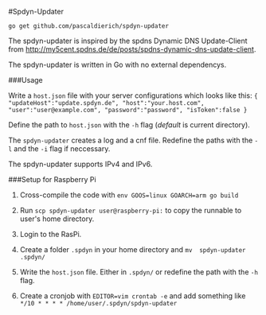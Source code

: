 #Spdyn-Updater

`go get github.com/pascaldierich/spdyn-updater`

The spdyn-updater is inspired by the spdns Dynamic DNS Update-Client from http://my5cent.spdns.de/de/posts/spdns-dynamic-dns-update-client.

The spdyn-updater is written in Go with no external dependencys.

###Usage

Write a `host.json` file with your server configurations which looks like this:
`{  
   "updateHost":"update.spdyn.de",
   "host":"your.host.com",
   "user":"user@example.com",
   "password":"password",
   "isToken":false
}`

Define the path to `host.json` with the `-h` flag (_default_ is current directory).

The `spdyn-updater` creates a log and a cnf file.
Redefine the paths with the `-l` and the `-i` flag if neccessary.

The spdyn-updater supports IPv4 and IPv6.

###Setup for Raspberry Pi

1. Cross-compile the code with 
`env GOOS=linux GOARCH=arm go build` 

2. Run `scp spdyn-updater user@raspberry-pi:` to copy the runnable to user's home directory.

3. Login to the RasPi.

4. Create a folder `.spdyn` in your home directory and `mv  spdyn-updater .spdyn/`

5. Write the `host.json` file.
Either in `.spdyn/` or redefine the path with the `-h` flag.

6. Create a cronjob with 
`EDITOR=vim crontab -e` 
and add something like 
`*/10 * * * * /home/user/.spdyn/spdyn-updater`